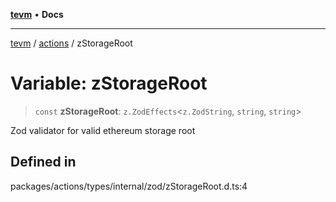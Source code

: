 [**tevm**](../../README.md) • **Docs**

***

[tevm](../../modules.md) / [actions](../README.md) / zStorageRoot

# Variable: zStorageRoot

> `const` **zStorageRoot**: `z.ZodEffects`\<`z.ZodString`, `string`, `string`\>

Zod validator for valid ethereum storage root

## Defined in

packages/actions/types/internal/zod/zStorageRoot.d.ts:4
